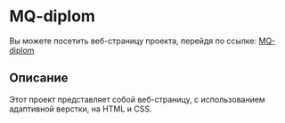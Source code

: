# MQ-diplom
Вы можете посетить веб-страницу проекта, перейдя по ссылке: [MQ-diplom](https://antikab.github.io/MQ-diplom/)

## Описание

Этот проект представляет собой веб-страницу, с использованием адаптивной верстки,  на HTML и CSS.
